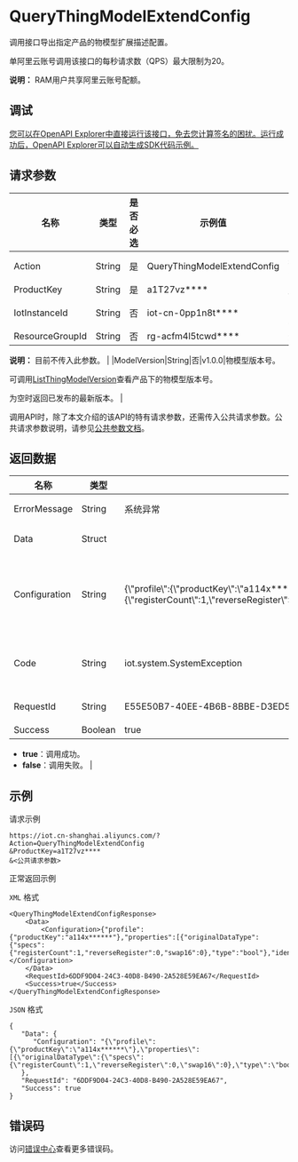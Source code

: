 # QueryThingModelExtendConfig

调用接口导出指定产品的物模型扩展描述配置。

单阿里云账号调用该接口的每秒请求数（QPS）最大限制为20。

**说明：** RAM用户共享阿里云账号配额。

## 调试

[您可以在OpenAPI Explorer中直接运行该接口，免去您计算签名的困扰。运行成功后，OpenAPI Explorer可以自动生成SDK代码示例。](https://api.aliyun.com/#product=Iot&api=QueryThingModelExtendConfig&type=RPC&version=2018-01-20)

## 请求参数

|名称|类型|是否必选|示例值|描述|
|--|--|----|---|--|
|Action|String|是|QueryThingModelExtendConfig|系统规定参数。取值：QueryThingModelExtendConfig。 |
|ProductKey|String|是|a1T27vz\*\*\*\*|产品的ProductKey。 |
|IotInstanceId|String|否|iot-cn-0pp1n8t\*\*\*\*|实例ID。公共实例不传此参数，企业版实例需传入。 |
|ResourceGroupId|String|否|rg-acfm4l5tcwd\*\*\*\*|资源组ID。

 **说明：** 目前不传入此参数。 |
|ModelVersion|String|否|v1.0.0|物模型版本号。

 可调用[ListThingModelVersion](~~150318~~)查看产品下的物模型版本号。

 为空时返回已发布的最新版本。 |

调用API时，除了本文介绍的该API的特有请求参数，还需传入公共请求参数。公共请求参数说明，请参见[公共参数文档](~~30561~~)。

## 返回数据

|名称|类型|示例值|描述|
|--|--|---|--|
|ErrorMessage|String|系统异常|调用失败时，返回的出错信息。 |
|Data|Struct| |调用成功时，返回的数据。 |
|Configuration|String|\{\\"profile\\":\{\\"productKey\\":\\"a114x\*\*\*\*\*\*\\"\},\\"properties\\":\[\{\\"originalDataType\\":\{\\"specs\\":\{\\"registerCount\\":1,\\"reverseRegister\\":0,\\"swap16\\":0\},\\"type\\":\\"bool\\"\},\\"identifier\\":\\"WakeUpData\\",\\"registerAddress\\":\\"0x04\\",\\"scaling\\":1,\\"writeFunctionCode\\":0,\\"operateType\\":\\"inputStatus\\",\\"pollingTime\\":1000,\\"trigger\\":1\}\]\}|物模型扩展描述配置。参数含义请参见[CreateThingModel](~~150323~~)的extendConfig说明。 |
|Code|String|iot.system.SystemException|调用失败时，返回的错误码。更多信息，请参见[错误码](~~87387~~)。 |
|RequestId|String|E55E50B7-40EE-4B6B-8BBE-D3ED55CCF565|阿里云为该请求生成的唯一标识符。 |
|Success|Boolean|true|是否调用成功。

 -   **true**：调用成功。
-   **false**：调用失败。 |

## 示例

请求示例

```
https://iot.cn-shanghai.aliyuncs.com/?Action=QueryThingModelExtendConfig
&ProductKey=a1T27vz****
&<公共请求参数>
```

正常返回示例

`XML` 格式

```
<QueryThingModelExtendConfigResponse>
    <Data>
        <Configuration>{"profile":{"productKey":"a114x******"},"properties":[{"originalDataType":{"specs":{"registerCount":1,"reverseRegister":0,"swap16":0},"type":"bool"},"identifier":"WakeUpData","registerAddress":"0x04","scaling":1,"writeFunctionCode":0,"operateType":"inputStatus","pollingTime":1000,"trigger":1}]}</Configuration>
    </Data>
    <RequestId>6DDF9D04-24C3-40D8-B490-2A528E59EA67</RequestId>
    <Success>true</Success>
</QueryThingModelExtendConfigResponse>
```

`JSON` 格式

```
{
   "Data": {
      "Configuration": "{\"profile\":{\"productKey\":\"a114x******\"},\"properties\":[{\"originalDataType\":{\"specs\":{\"registerCount\":1,\"reverseRegister\":0,\"swap16\":0},\"type\":\"bool\"},\"identifier\":\"WakeUpData\",\"registerAddress\":\"0x04\",\"scaling\":1,\"writeFunctionCode\":0,\"operateType\":\"inputStatus\",\"pollingTime\":1000,\"trigger\":1}]}"
   },
   "RequestId": "6DDF9D04-24C3-40D8-B490-2A528E59EA67",
   "Success": true
}
```

## 错误码

访问[错误中心](https://error-center.alibabacloud.com/status/product/Iot)查看更多错误码。


